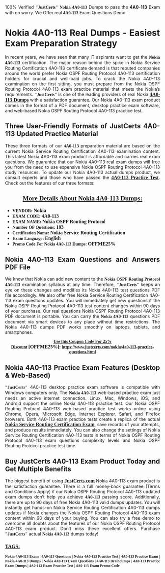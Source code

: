 <p style="text-align: justify;">100% Verified <span style="font-size:14px;"><span style="font-family:Georgia,serif;"><strong>"JustCerts"</strong></span></span> <span style="font-family:Georgia,serif;"><strong>Nokia 4A0-113</strong></span> Dumps to pass the <strong>4A0-113</strong> Exam with no worry. We Offer real <span style="font-family:Georgia,serif;"><strong>4A0-113</strong></span> Exam Questions Demo.</p>

<h1 style="text-align: justify;"><strong>Nokia 4A0-113 Real Dumps - Easiest Exam Preparation Strategy</strong></h1>

<p style="text-align: justify;">In recent years, we have seen that many IT aspirants want to get the <span style="font-family:Georgia,serif;"><strong>Nokia 4A0-113</strong></span> certification. The major reason behind the spike in Nokia Service Routing Certification 4A0-113 certificate demand is that reputed companies around the world prefer Nokia OSPF Routing Protocol 4A0-113 certification holders for crucial and well-paid jobs. To crack the Nokia 4A0-113 examination on the first sitting, you must prepare from the Nokia OSPF Routing Protocol 4A0-113 exam practice material that meets the Nokia’s requirements. <span style="font-size:14px;"><span style="font-family:Georgia,serif;"><strong>"JustCerts"</strong></span></span> is one of the leading providers of real Nokia <a href="https://www.justcerts.com/nokia/4a0-113-practice-questions.html"><span style="font-size:16px;"><u><span style="font-family:Georgia,serif;"><strong>4A0-113 Dumps</strong></span></u></span></a> with a satisfaction guarantee. Our Nokia 4A0-113 exam product comes in the format of a PDF document, desktop practice exam software, and web-based Nokia OSPF Routing Protocol 4A0-113 practice test.</p>

<h2 style="text-align: justify;"><strong>Three User-Friendly Formats of JustCerts 4A0-113 Updated Practice Material</strong></h2>

<p style="text-align: justify;">These three formats of our <span style="font-family:Georgia,serif;"><strong>4A0-113 </strong></span> preparation material are based on the current Nokia Service Routing Certification 4A0-113 examination content. This latest Nokia 4A0-113 exam product is affordable and carries real exam questions. We guarantee that our Nokia 4A0-113 real exam dumps will free you from the need to use expensive Nokia OSPF Routing Protocol 4A0-113 study resources. To update our Nokia 4A0-113 actual dumps product, we consult experts and those who have passed the <a href="https://www.justcerts.com/nokia/4a0-113-practice-questions.html"><u><span style="font-size:16px;"><span style="font-family:Georgia,serif;"><strong>4A0-113 Practice Test</strong></span></span></u></a>. Check out the features of our three formats:</p>

<h2 style="text-align: center;"><u><strong><span style="font-family:Georgia,serif;">More Details About Nokia 4A0-113 Dumps:</span></strong></u></h2>

<ul>
	<li style="text-align: justify;"><span style="font-size:14px;"><span style="font-family:Georgia,serif;"><strong>VENDOR: </strong></span></span><span style="font-size:16px;"><span style="font-family:Georgia,serif;"><strong>Nokia</strong></span></span></li>
	<li style="text-align: justify;"><span style="font-size:14px;"><span style="font-family:Georgia,serif;"><strong>EXAM CODE: </strong></span></span><span style="font-size:16px;"><span style="font-family:Georgia,serif;"><strong>4A0-113</strong></span></span></li>
	<li style="text-align: justify;"><span style="font-size:14px;"><span style="font-family:Georgia,serif;"><strong>EXAM NAME: </strong></span></span><span style="font-size:16px;"><span style="font-family:Georgia,serif;"><strong>Nokia OSPF Routing Protocol</strong></span></span></li>
	<li style="text-align: justify;"><span style="font-size:14px;"><span style="font-family:Georgia,serif;"><strong>Number OF Questions: </strong></span></span><span style="font-size:16px;"><span style="font-family:Georgia,serif;"><strong>103</strong></span></span></li>
	<li style="text-align: justify;"><span style="font-size:14px;"><span style="font-family:Georgia,serif;"><strong>Certification Name: </strong></span></span><span style="font-size:16px;"><span style="font-family:Georgia,serif;"><strong>Nokia Service Routing Certification</strong></span></span></li>
	<li style="text-align: justify;"><span style="font-size:14px;"><span style="font-family:Georgia,serif;"><strong>Exam Language: </strong></span></span><span style="font-size:16px;"><span style="font-family:Georgia,serif;"><strong>English</strong></span></span></li>
	<li style="text-align: justify;"><span style="font-size:14px;"><span style="font-family:Georgia,serif;"><strong>Promo Code For Nokia 4A0-113 Dumps: </strong></span></span><span style="font-size:16px;"><span style="font-family:Georgia,serif;"><strong>OFFME25%</strong></span></span></li>
</ul>

<h2 style="text-align: justify;"><strong>Nokia 4A0-113 Exam Questions and Answers PDF File</strong></h2>

<p style="text-align: justify;">We know that Nokia can add new content to the <span style="font-family:Georgia,serif;"><strong>Nokia OSPF Routing Protocol 4A0-113</strong></span> examination syllabus at any time. Therefore, <span style="font-size:14px;"><span style="font-family:Georgia,serif;"><strong>"JustCerts"</strong></span></span> keeps an eye on these changes and modifies its Nokia 4A0-113 test questions PDF file accordingly. We also offer free Nokia Service Routing Certification 4A0-113 exam questions updates. You will immediately get new questions if the Nokia OSPF Routing Protocol 4A0-113 test content changes within 90 days of your purchase. Our real questions Nokia OSPF Routing Protocol 4A0-113 PDF document is portable. You can carry the <span style="font-family:Georgia,serif;"><strong>Nokia 4A0-113</strong></span> questions PDF document via smart devices to any place without time restrictions. The Nokia 4A0-113 dumps PDF works smoothly on laptops, tablets, and smartphones.</p>

<p style="text-align: center;"><span style="font-size:14px;"><span style="font-family:Georgia,serif;"><strong><u>Use this Coupon Code For 25% Discount</u> </strong></span></span><span style="font-size:16px;"><span style="font-family:Georgia,serif;"><strong>[OFFME25%]</strong></span></span><span style="font-size:14px;"><span style="font-family:Georgia,serif;"><strong>: <u><a href="https://www.justcerts.com/nokia/4a0-113-practice-questions.html">https://www.justcerts.com/nokia/4a0-113-practice-questions.html</a></u></strong></span></span></p>

<h2 style="text-align: justify;"><strong>Nokia 4A0-113 Practice Exam Features (Desktop & Web-Based)</strong></h2>

<p style="text-align: justify;"><span style="font-size:14px;"><span style="font-family:Georgia,serif;"><strong>"JustCerts"</strong></span></span> 4A0-113 desktop practice exam software is compatible with Windows computers only. The <span style="font-family:Georgia,serif;"><strong>Nokia 4A0-113</strong></span> web-based practice exam just needs an active internet connection. Linux, Mac, Windows, iOS, and Android support the online Nokia 4A0-113 practice test. Our Nokia OSPF Routing Protocol 4A0-113 web-based practice test works online using Chrome, Opera, Microsoft Edge, Internet Explorer, Safari, and Firefox browsers. Both 4A0-113 exam practice tests create a replica of the actual <u><a href="https://www.justcerts.com/nokia/nokia-service-routing-certification-exams.html"><span style="font-size:16px;"><span style="font-family:Georgia,serif;"><strong>Nokia Service Routing Certification Exam</strong></span></span></a></u>, save records of your attempts, and produce results immediately. You can also change the settings of Nokia Service Routing Certification 4A0-113 tests in terms of Nokia OSPF Routing Protocol 4A0-113 exam questions complexity levels and Nokia OSPF Routing Protocol practice test time.</p>

<h2 style="text-align: justify;"><strong>Buy JustCerts 4A0-113 Exam Product Today and Get Multiple Benefits</strong></h2>

<p style="text-align: justify;">The biggest benefit of using <a href="https://www.justcerts.com/"><u><span style="font-size:16px;"><span style="font-family:Georgia,serif;"><strong>JustCerts.com</strong></span></span></u></a> Nokia 4A0-113 exam product is the satisfaction guarantee. There is a full money-back guarantee (Terms and Conditions Apply) if our Nokia OSPF Routing Protocol 4A0-113 updated exam dumps don’t help you achieve <span style="font-family:Georgia,serif;"><strong>4A0-113 </strong></span> passing score. Additionally, there are up to 90 days of free Nokia 4A0-113 valid dumps updates. You will instantly get hands-on Nokia Service Routing Certification 4A0-113 dumps updates if Nokia changes the Nokia OSPF Routing Protocol 4A0-113 exam content within 90 days of your buying. You can also try a free demo to overcome all doubts about the features of our Nokia OSPF Routing Protocol 4A0-113 exam product. Don’t miss these excellent offers. Purchase <span style="font-size:14px;"><span style="font-family:Georgia,serif;"><strong>"JustCerts"</strong></span></span> actual <span style="font-family:Georgia,serif;"><strong>Nokia 4A0-113</strong></span> dumps today!</p>

<h3 style="text-align: justify;"><u><span style="font-size:16px;"><span style="font-family:Georgia,serif;"><strong>TAGS:</strong></span></span></u></h3>

<p style="text-align: justify;"><span style="font-size:12px;"><span style="font-family:Georgia,serif;"><strong>Nokia 4A0-113 Exam | 4A0-113 Questions | Nokia 4A0-113 Practice Test | 4A0-113 Practice Exam | Nokia 4A0-113 Dumps | Nokia 4A0-113 Exam Questions | 4A0-113 Braindumps | 4A0-113 Practice Exam Dumps | 4A0-113 Exam Practice Test | 4A0-113 Exam Promo Code </strong></span></span></p>
